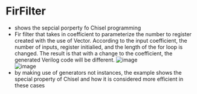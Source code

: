 # FirFilter
- shows the sepcial porperty fo Chisel programming
- Fir filter that takes in coefficient to parameterize the number to register created with the use of Vector. According to the input coefficient, the number of inputs, register initialied, and the length of the for loop is changed. The result is that with a change to the coefficient, the generated Verilog code will be different.
![image](https://user-images.githubusercontent.com/60077499/138822105-a98007d0-ac9f-446a-b513-5b4445ea10a0.png)  
![image](https://user-images.githubusercontent.com/60077499/138822154-3673baf9-7921-4bb7-a9ef-afd5ccafc8be.png)  
- by making use of generators not instances, the example shows the special property of Chisel and how it is considered more efficient in these cases
